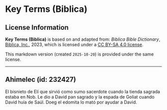 # Key Terms (Biblica)

## License Information

**Key Terms (Biblica)** is based on and adapted from: _Biblica Bible Dictionary_, [Biblica, Inc.](https://www.biblica.com/), 2023, which is licensed under a [CC BY-SA 4.0 license](https://creativecommons.org/licenses/by-sa/4.0/legalcode.en).

This markdown version (created `2025-10-20`) is provided under the same license.



--------------------------------

## Ahimelec (id: 232427)

El bisnieto de Elí que sirvió como sumo sacerdote cuando la tienda sagrada estaba en Nob. Le dio a David pan sagrado y la espada de Goliat cuando David huía de Saúl. Doeg el edomita lo mató por ayudar a David.


